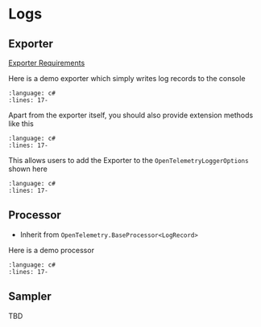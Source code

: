 # Logs

## Exporter

[Exporter Requirements](./Introduction.md#ExporterRequirements)

Here is a demo exporter which simply writes log records to the console

```{literalinclude} ../../logs/extending-the-sdk/MyExporter.cs
:language: c#
:lines: 17-
```

Apart from the exporter itself, you should also provide extension methods like this

```{literalinclude} ../../logs/extending-the-sdk/LoggerExtensions.cs
:language: c#
:lines: 17-
```

This allows users to add the Exporter to the `OpenTelemetryLoggerOptions` shown here

```{literalinclude} ../../logs/extending-the-sdk/Program.cs
:language: c#
:lines: 17-
```

## Processor

- Inherit from `OpenTelemetry.BaseProcessor<LogRecord>`

Here is a demo processor

```{literalinclude} ../../logs/extending-the-sdk/MyProcessor.cs
:language: c#
:lines: 17-
```

## Sampler

TBD
